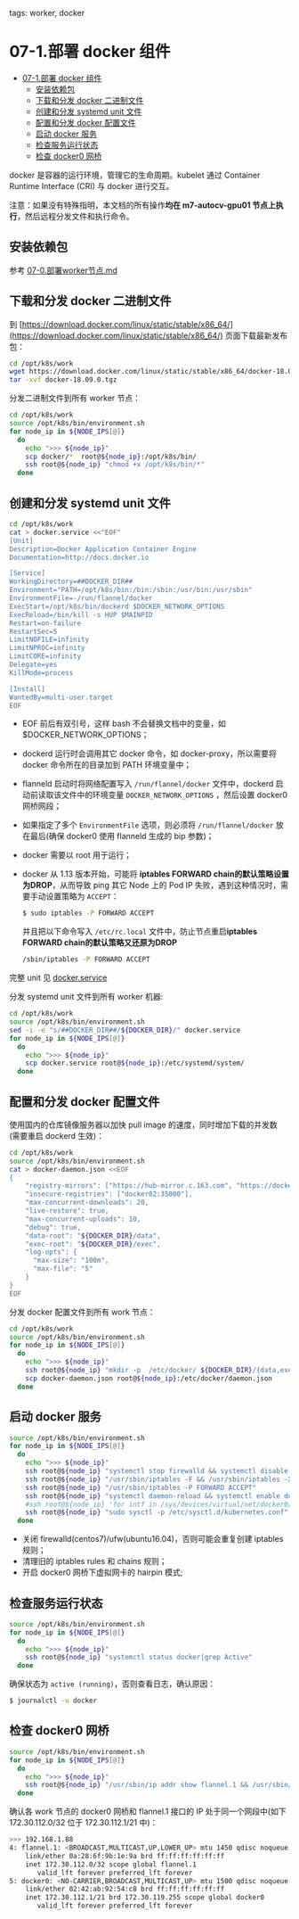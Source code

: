 tags: worker, docker

# 07-1.部署 docker 组件

<!-- TOC -->

- [07-1.部署 docker 组件](#07-1部署-docker-组件)
    - [安装依赖包](#安装依赖包)
    - [下载和分发 docker 二进制文件](#下载和分发-docker-二进制文件)
    - [创建和分发 systemd unit 文件](#创建和分发-systemd-unit-文件)
    - [配置和分发 docker 配置文件](#配置和分发-docker-配置文件)
    - [启动 docker 服务](#启动-docker-服务)
    - [检查服务运行状态](#检查服务运行状态)
    - [检查 docker0 网桥](#检查-docker0-网桥)

<!-- /TOC -->

docker 是容器的运行环境，管理它的生命周期。kubelet 通过 Container Runtime Interface (CRI) 与 docker 进行交互。

注意：如果没有特殊指明，本文档的所有操作**均在 m7-autocv-gpu01 节点上执行**，然后远程分发文件和执行命令。

## 安装依赖包

参考 [07-0.部署worker节点.md](07-0.部署worker节点.md)

## 下载和分发 docker 二进制文件

到 [https://download.docker.com/linux/static/stable/x86_64/](https://download.docker.com/linux/static/stable/x86_64/) 页面下载最新发布包：

``` bash
cd /opt/k8s/work
wget https://download.docker.com/linux/static/stable/x86_64/docker-18.09.0.tgz
tar -xvf docker-18.09.0.tgz
```

分发二进制文件到所有 worker 节点：

``` bash
cd /opt/k8s/work
source /opt/k8s/bin/environment.sh
for node_ip in ${NODE_IPS[@]}
  do
    echo ">>> ${node_ip}"
    scp docker/*  root@${node_ip}:/opt/k8s/bin/
    ssh root@${node_ip} "chmod +x /opt/k8s/bin/*"
  done
```

## 创建和分发 systemd unit 文件

``` bash
cd /opt/k8s/work
cat > docker.service <<"EOF"
[Unit]
Description=Docker Application Container Engine
Documentation=http://docs.docker.io

[Service]
WorkingDirectory=##DOCKER_DIR##
Environment="PATH=/opt/k8s/bin:/bin:/sbin:/usr/bin:/usr/sbin"
EnvironmentFile=-/run/flannel/docker
ExecStart=/opt/k8s/bin/dockerd $DOCKER_NETWORK_OPTIONS
ExecReload=/bin/kill -s HUP $MAINPID
Restart=on-failure
RestartSec=5
LimitNOFILE=infinity
LimitNPROC=infinity
LimitCORE=infinity
Delegate=yes
KillMode=process

[Install]
WantedBy=multi-user.target
EOF
```
+ EOF 前后有双引号，这样 bash 不会替换文档中的变量，如 $DOCKER_NETWORK_OPTIONS；
+ dockerd 运行时会调用其它 docker 命令，如 docker-proxy，所以需要将 docker 命令所在的目录加到 PATH 环境变量中；
+ flanneld 启动时将网络配置写入 `/run/flannel/docker` 文件中，dockerd 启动前读取该文件中的环境变量 `DOCKER_NETWORK_OPTIONS` ，然后设置 docker0 网桥网段；
+ 如果指定了多个 `EnvironmentFile` 选项，则必须将 `/run/flannel/docker` 放在最后(确保 docker0 使用 flanneld 生成的 bip 参数)；
+ docker 需要以 root 用于运行；
+ docker 从 1.13 版本开始，可能将 **iptables FORWARD chain的默认策略设置为DROP**，从而导致 ping 其它 Node 上的 Pod IP 失败，遇到这种情况时，需要手动设置策略为 `ACCEPT`：

  ``` bash
  $ sudo iptables -P FORWARD ACCEPT
  ```

  并且把以下命令写入 `/etc/rc.local` 文件中，防止节点重启**iptables FORWARD chain的默认策略又还原为DROP**

  ``` bash
  /sbin/iptables -P FORWARD ACCEPT
  ```

完整 unit 见 [docker.service](https://github.com/opsnull/follow-me-install-kubernetes-cluster/blob/master/systemd/docker.service)

分发 systemd unit 文件到所有 worker 机器:

``` bash
cd /opt/k8s/work
source /opt/k8s/bin/environment.sh
sed -i -e "s/##DOCKER_DIR##/${DOCKER_DIR}/" docker.service
for node_ip in ${NODE_IPS[@]}
  do
    echo ">>> ${node_ip}"
    scp docker.service root@${node_ip}:/etc/systemd/system/
  done
```

## 配置和分发 docker 配置文件

使用国内的仓库镜像服务器以加快 pull image 的速度，同时增加下载的并发数 (需要重启 dockerd 生效)：

``` bash
cd /opt/k8s/work
source /opt/k8s/bin/environment.sh
cat > docker-daemon.json <<EOF
{
    "registry-mirrors": ["https://hub-mirror.c.163.com", "https://docker.mirrors.ustc.edu.cn"],
    "insecure-registries": ["docker02:35000"],
    "max-concurrent-downloads": 20,
    "live-restore": true,
    "max-concurrent-uploads": 10,
    "debug": true,
    "data-root": "${DOCKER_DIR}/data",
    "exec-root": "${DOCKER_DIR}/exec",
    "log-opts": {
      "max-size": "100m",
      "max-file": "5"
    }
}
EOF
```

分发 docker 配置文件到所有 work 节点：

``` bash
cd /opt/k8s/work
source /opt/k8s/bin/environment.sh
for node_ip in ${NODE_IPS[@]}
  do
    echo ">>> ${node_ip}"
    ssh root@${node_ip} "mkdir -p  /etc/docker/ ${DOCKER_DIR}/{data,exec}"
    scp docker-daemon.json root@${node_ip}:/etc/docker/daemon.json
  done
```

## 启动 docker 服务

``` bash
source /opt/k8s/bin/environment.sh
for node_ip in ${NODE_IPS[@]}
  do
    echo ">>> ${node_ip}"
    ssh root@${node_ip} "systemctl stop firewalld && systemctl disable firewalld"
    ssh root@${node_ip} "/usr/sbin/iptables -F && /usr/sbin/iptables -X && /usr/sbin/iptables -F -t nat && /usr/sbin/iptables -X -t nat"
    ssh root@${node_ip} "/usr/sbin/iptables -P FORWARD ACCEPT"
    ssh root@${node_ip} "systemctl daemon-reload && systemctl enable docker && systemctl restart docker"
    #ssh root@${node_ip} 'for intf in /sys/devices/virtual/net/docker0/brif/*; do echo 1 > $intf/hairpin_mode; done'
    ssh root@${node_ip} "sudo sysctl -p /etc/sysctl.d/kubernetes.conf"
  done
```
+ 关闭 firewalld(centos7)/ufw(ubuntu16.04)，否则可能会重复创建 iptables 规则；
+ 清理旧的 iptables rules 和 chains 规则；
+ 开启 docker0 网桥下虚拟网卡的 hairpin 模式;

## 检查服务运行状态

``` bash
source /opt/k8s/bin/environment.sh
for node_ip in ${NODE_IPS[@]}
  do
    echo ">>> ${node_ip}"
    ssh root@${node_ip} "systemctl status docker|grep Active"
  done
```

确保状态为 `active (running)`，否则查看日志，确认原因：

``` bash
$ journalctl -u docker
```

## 检查 docker0 网桥

``` bash
source /opt/k8s/bin/environment.sh
for node_ip in ${NODE_IPS[@]}
  do
    echo ">>> ${node_ip}"
    ssh root@${node_ip} "/usr/sbin/ip addr show flannel.1 && /usr/sbin/ip addr show docker0"
  done
```

确认各 work 节点的 docker0 网桥和 flannel.1 接口的 IP 处于同一个网段中(如下 172.30.112.0/32 位于 172.30.112.1/21 中)：

``` bash
>>> 192.168.1.88
4: flannel.1: <BROADCAST,MULTICAST,UP,LOWER_UP> mtu 1450 qdisc noqueue state UNKNOWN group default
    link/ether 0a:28:6f:9b:1e:9a brd ff:ff:ff:ff:ff:ff
    inet 172.30.112.0/32 scope global flannel.1
       valid_lft forever preferred_lft forever
5: docker0: <NO-CARRIER,BROADCAST,MULTICAST,UP> mtu 1500 qdisc noqueue state DOWN group default
    link/ether 02:42:ab:92:54:c8 brd ff:ff:ff:ff:ff:ff
    inet 172.30.112.1/21 brd 172.30.119.255 scope global docker0
       valid_lft forever preferred_lft forever
```